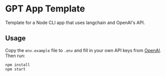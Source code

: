 # GPT App Template

Template for a Node CLI app that uses langchain and OpenAI's API.

## Usage

Copy the `env.example` file to `.env` and fill in your own API keys from [OpenAI](https://platform.openai.com/account/api-keys). Then run:

```
npm install
npm start
```
